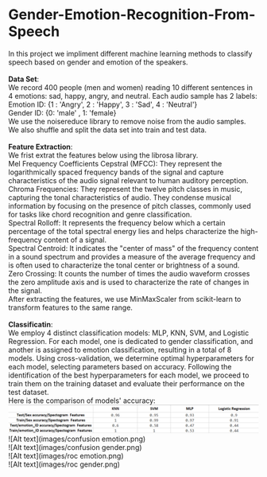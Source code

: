 # Gender-Emotion-Recognition-From-Speech
In this project we impliment different machine learning methods to classify speech based on gender and emotion of the speakers.
<br>
<br>
**Data Set**:
<br>
We record 400 people (men and women) reading 10 different sentences in 4 emotions: sad, happy, angry, and neutral. Each audio sample has 2 labels:
<br>
Emotion ID: {1 : 'Angry', 2 : 'Happy', 3 : 'Sad', 4 : 'Neutral'}
<br>
Gender ID: {0: 'male' , 1: 'female}
<br>
We use the noisereduce library to remove noise from the audio samples.
<br>
We also shuffle and split the data set into train and test data.
<br>
<br>
__Feature Extraction__:
<br>
We frist extrat the features below using the librosa library.
<br>
Mel  Frequency Coefficients Cepstral (MFCC): They represent the logarithmically spaced frequency bands of the signal and capture characteristics of the audio signal relevant to human auditory perception.
<br>
Chroma Frequencies: They represent the twelve pitch classes in music, capturing the tonal characteristics of audio. They condense musical information by focusing on the presence of pitch classes, commonly used for tasks like chord recognition and genre classification.
<br>
Spectral Rolloff: It represents the frequency below which a certain percentage of the total spectral energy lies and helps characterize the high-frequency content of a signal.
<br>
Spectral Centroid: It indicates the "center of mass" of the frequency content in a sound spectrum and provides a measure of the average frequency and is often used to characterize the tonal center or brightness of a sound.
<br>
Zero Crossing: It counts the number of times the audio waveform crosses the zero amplitude axis and is used to characterize the rate of changes in the signal. 
<br>
After extracting the features, we use MinMaxScaler from scikit-learn to transform features to the same range.
<br>
<br>
__Classificatin__:
<br>
We employ 4 distinct classification models: MLP, KNN, SVM, and Logistic Regression. For each model, one is dedicated to gender classification, and another is assigned to emotion classification, resulting in a total of 8 models. Using cross-validation, we determine optimal hyperparameters for each model, selecting parameters based on accuracy. Following the identification of the best hyperparameters for each model, we proceed to train them on the training dataset and evaluate their performance on the test dataset.
<br>
Here is the comparison of models' accuracy: 
<br>
![Alt text](images/accuracy.png)
<br>
![Alt text](images/confusion emotion.png)
<br>
![Alt text](images/confusion gender.png)
<br>
![Alt text](images/roc emotion.png)
<br>
![Alt text](images/roc gender.png)








